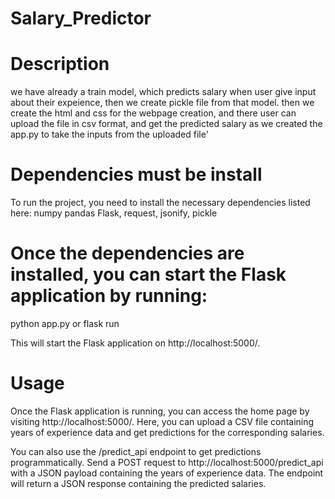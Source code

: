 ﻿# Salary_Predictor

# Description
we have already a train model, which predicts salary when user give input about their expeience, then we create pickle file from that model. then we create the html and css for the webpage creation, and there user can upload the file in csv format, and get the predicted salary as we created the app.py to take the inputs from the uploaded file'

# Dependencies must be install
To run the project, you need to install the necessary dependencies listed here:
numpy 
pandas
Flask, 
request, 
jsonify,
pickle

# Once the dependencies are installed, you can start the Flask application by running:
python app.py
or
flask run

This will start the Flask application on http://localhost:5000/.


# Usage
Once the Flask application is running, you can access the home page by visiting http://localhost:5000/. Here, you can upload a CSV file containing years of experience data and get predictions for the corresponding salaries.

You can also use the /predict_api endpoint to get predictions programmatically. Send a POST request to http://localhost:5000/predict_api with a JSON payload containing the years of experience data. The endpoint will return a JSON response containing the predicted salaries.

